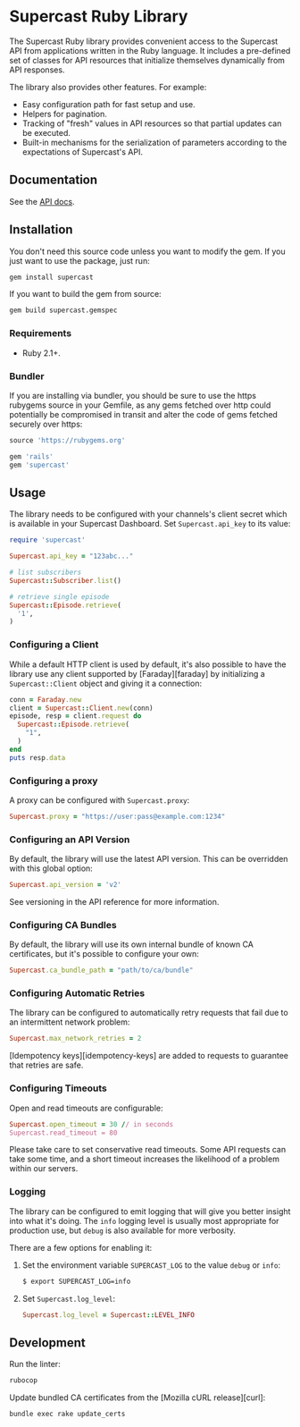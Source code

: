 # Supercast Ruby Library

The Supercast Ruby library provides convenient access to the Supercast API from
applications written in the Ruby language. It includes a pre-defined set of
classes for API resources that initialize themselves dynamically from API
responses.

The library also provides other features. For example:

- Easy configuration path for fast setup and use.
- Helpers for pagination.
- Tracking of "fresh" values in API resources so that partial updates can be executed.
- Built-in mechanisms for the serialization of parameters according to the expectations of Supercast's API.

## Documentation

See the [API docs](http://api.supercast.tech/).

## Installation

You don't need this source code unless you want to modify the gem. If you just
want to use the package, just run:

```sh
gem install supercast
```

If you want to build the gem from source:

```sh
gem build supercast.gemspec
```

### Requirements

- Ruby 2.1+.

### Bundler

If you are installing via bundler, you should be sure to use the https rubygems
source in your Gemfile, as any gems fetched over http could potentially be
compromised in transit and alter the code of gems fetched securely over https:

```ruby
source 'https://rubygems.org'

gem 'rails'
gem 'supercast'
```

## Usage

The library needs to be configured with your channels's client secret which is
available in your Supercast Dashboard. Set `Supercast.api_key` to its
value:

```ruby
require 'supercast'

Supercast.api_key = "123abc..."

# list subscribers
Supercast::Subscriber.list()

# retrieve single episode
Supercast::Episode.retrieve(
  '1',
)
```

### Configuring a Client

While a default HTTP client is used by default, it's also possible to have the
library use any client supported by [Faraday][faraday] by initializing a
`Supercast::Client` object and giving it a connection:

```ruby
conn = Faraday.new
client = Supercast::Client.new(conn)
episode, resp = client.request do
  Supercast::Episode.retrieve(
    "1",
  )
end
puts resp.data
```

### Configuring a proxy

A proxy can be configured with `Supercast.proxy`:

```ruby
Supercast.proxy = "https://user:pass@example.com:1234"
```

### Configuring an API Version

By default, the library will use the latest API version.
This can be overridden with this global option:

```ruby
Supercast.api_version = 'v2'
```

See versioning in the API reference for more information.

### Configuring CA Bundles

By default, the library will use its own internal bundle of known CA
certificates, but it's possible to configure your own:

```ruby
Supercast.ca_bundle_path = "path/to/ca/bundle"
```

### Configuring Automatic Retries

The library can be configured to automatically retry requests that fail due to
an intermittent network problem:

```ruby
Supercast.max_network_retries = 2
```

[Idempotency keys][idempotency-keys] are added to requests to guarantee that
retries are safe.

### Configuring Timeouts

Open and read timeouts are configurable:

```ruby
Supercast.open_timeout = 30 // in seconds
Supercast.read_timeout = 80
```

Please take care to set conservative read timeouts. Some API requests can take
some time, and a short timeout increases the likelihood of a problem within our
servers.

### Logging

The library can be configured to emit logging that will give you better insight
into what it's doing. The `info` logging level is usually most appropriate for
production use, but `debug` is also available for more verbosity.

There are a few options for enabling it:

1. Set the environment variable `SUPERCAST_LOG` to the value `debug` or `info`:

   ```sh
   $ export SUPERCAST_LOG=info
   ```

2. Set `Supercast.log_level`:

   ```ruby
   Supercast.log_level = Supercast::LEVEL_INFO
   ```

## Development

Run the linter:

```sh
rubocop
```

Update bundled CA certificates from the [Mozilla cURL release][curl]:

```sh
bundle exec rake update_certs
```
